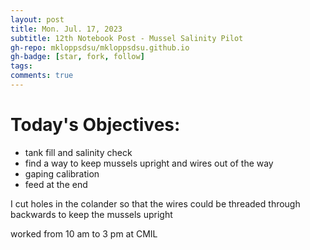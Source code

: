 ```yaml
---
layout: post
title: Mon. Jul. 17, 2023
subtitle: 12th Notebook Post - Mussel Salinity Pilot
gh-repo: mkloppsdsu/mkloppsdsu.github.io
gh-badge: [star, fork, follow]
tags:
comments: true
---
```


# Today's Objectives:
- tank fill and salinity check
- find a way to keep mussels upright and wires out of the way
- gaping calibration
- feed at the end

I cut holes in the colander so that the wires could be threaded through backwards to keep the mussels upright

worked from 10 am to 3 pm at CMIL

